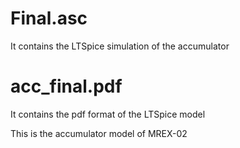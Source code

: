 # Final.asc 
It contains the LTSpice simulation of the accumulator

# acc_final.pdf
It contains the pdf format of the LTSpice model

This is the accumulator model of MREX-02
